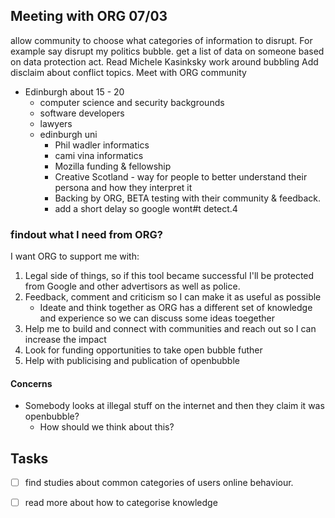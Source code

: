 ## Meeting with ORG 07/03
allow community to choose what categories of information to disrupt. For example say disrupt my politics bubble.
get a list of data on someone based on data protection act.
Read Michele Kasinksky work around bubbling
Add disclaim about conflict topics.
Meet with ORG community
- Edinburgh about 15 - 20
    - computer science and security backgrounds
    - software developers
    - lawyers
    - edinburgh uni
        - Phil wadler informatics
        - cami vina informatics
        - Mozilla funding & fellowship
        - Creative Scotland - way for people to better understand their persona and how they interpret it
        - Backing by ORG, BETA testing with their community & feedback.
        - add a short delay so google wont#t detect.4
### findout what I need from ORG?
I want ORG to support me with:
1. Legal side of things, so if this tool became successful I'll be protected from Google and other advertisors as well as police.
2. Feedback, comment and criticism so I can make it as useful as possible
    - Ideate and think together as ORG has a different set of knowledge and experience so we can discuss some ideas toegether
3. Help me to build and connect with communities and reach out so I can increase the impact
4. Look for funding opportunities to take open bubble futher
5. Help with publicising and publication of openbubble
#### Concerns
- Somebody looks at illegal stuff on the internet and then they claim it was openbubble?
    - How should we think about this?



## Tasks
- [ ] find studies about common categories of users online behaviour.
- [ ] read more about how to categorise knowledge

